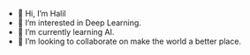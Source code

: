 - 👋 Hi, I’m Halil
- 👀 I’m interested in Deep Learning.
- 🌱 I’m currently learning AI.
- 💞️ I’m looking to collaborate on make the world a better place.

<!---
htsk0180/htsk0180 is a ✨ special ✨ repository because its `README.md` (this file) appears on your GitHub profile.
You can click the Preview link to take a look at your changes.
--->
